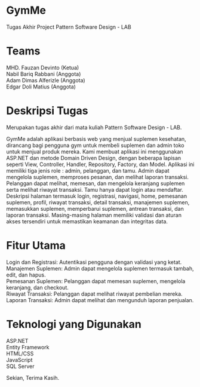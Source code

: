 # GymMe
Tugas Akhir Project Pattern Software Design - LAB
# Teams
MHD. Fauzan Devinto (Ketua)<br>
Nabil Bariq Rabbani (Anggota)<br>
Adam Dimas Alferizle (Anggota)<br>
Edgar Doli Matius (Anggota)<br>
# Deskripsi Tugas
Merupakan tugas akhir dari mata kuliah Pattern Software Design - LAB.<br>

GymMe adalah aplikasi berbasis web yang menjual suplemen kesehatan, dirancang bagi pengguna gym untuk membeli suplemen dan admin toko untuk menjual produk mereka. Kami membuat aplikasi ini menggunakan ASP.NET dan metode Domain Driven Design, dengan beberapa lapisan seperti View, Controller, Handler, Repository, Factory, dan Model. Aplikasi ini memiliki tiga jenis role : admin, pelanggan, dan tamu. Admin dapat mengelola suplemen, memproses pesanan, dan melihat laporan transaksi. Pelanggan dapat melihat, memesan, dan mengelola keranjang suplemen serta melihat riwayat transaksi. Tamu hanya dapat login atau mendaftar. Deskripsi halaman termasuk login, registrasi, navigasi, home, pemesanan suplemen, profil, riwayat transaksi, detail transaksi, manajemen suplemen, memasukkan suplemen, memperbarui suplemen, antrean transaksi, dan laporan transaksi. Masing-masing halaman memiliki validasi dan aturan akses tersendiri untuk memastikan keamanan dan integritas data.<br>
#  Fitur Utama
Login dan Registrasi: Autentikasi pengguna dengan validasi yang ketat.<br>
Manajemen Suplemen: Admin dapat mengelola suplemen termasuk tambah, edit, dan hapus.<br>
Pemesanan Suplemen: Pelanggan dapat memesan suplemen, mengelola keranjang, dan checkout.<br>
Riwayat Transaksi: Pelanggan dapat melihat riwayat pembelian mereka.<br>
Laporan Transaksi: Admin dapat melihat dan mengunduh laporan penjualan.<br>
# Teknologi yang Digunakan
ASP.NET<br>
Entity Framework<br>
HTML/CSS<br>
JavaScript<br>
SQL Server<br>

Sekian, Terima Kasih.







